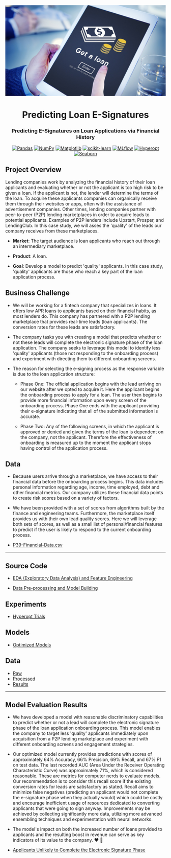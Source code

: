 <div align="center">

  <img src="../images/loan-onboarding.jpeg" width="550" alt="Directing"/>

# Predicting Loan E-Signatures

### Predicting E-Signatures on Loan Applications via Financial History

[![Pandas](https://img.shields.io/badge/pandas-%23150458.svg?style=for-the-badge&logo=pandas&logoColor=white)](https://pandas.pydata.org/docs/getting_started/index.html)
[![NumPy](https://img.shields.io/badge/numpy-%23013243.svg?style=for-the-badge&logo=numpy&logoColor=white)](https://numpy.org/doc/stable/)
[![Matplotlib](https://img.shields.io/badge/Matplotlib-%23ffffff.svg?style=for-the-badge&logo=Matplotlib&logoColor=black)](https://matplotlib.org/)
[![scikit-learn](https://img.shields.io/badge/scikit--learn-%23F7931E.svg?style=for-the-badge&logo=scikit-learn&logoColor=white)](https://scikit-learn.org/stable/)
[![MLflow](https://img.shields.io/badge/mlflow-%23d9ead3.svg?style=for-the-badge&logo=mlflow&logoColor=blue)](https://mlflow.org/)
[![Hyperopt](https://img.shields.io/badge/Hyperopt-254117?style=for-the-badge)](http://hyperopt.github.io/hyperopt/)
[![Seaborn](https://img.shields.io/badge/Seaborn-5A819C?style=for-the-badge)](https://seaborn.pydata.org/)

</div>

## Project Overview

Lending companies work by analyzing the financial history of their loan applicants and evaluating whether or not the applicant is too high risk to be given a loan. If the applicant is not, the lender will determine the terms of the loan. To acquire these applicants companies can organically receive them through their websites or apps, often with the assistance of advertisement companies. Other times, lending companies partner with peer-to-peer (P2P) lending marketplaces in order to acquire leads to potential applicants. Examples of P2P lenders include Upstart, Prosper, and LendingClub. In this case study, we will asses the 'quality' of the leads our company receives from these marketplaces.

- **Market**: The target audience is loan applicants who reach out through an intermediary marketplace.

- **Product**: A loan.

- **Goal**: Develop a model to predict 'quality' applicants. In this case study, 'quality' applicants are those who reach a key part of the loan application process.

## Business Challenge

- We will be working for a fintech company that specializes in loans. It offers low APR loans to applicants based on their financial habits, as most lenders do. This company has partnered with a P2P lending marketplace that provides real-time leads (loan applicants). The conversion rates for these leads are satisfactory.

- The company tasks you with creating a model that predicts whether or not these leads will complete the electronic signature phase of the loan application. The company seeks to leverage this model to identify less 'quality' applicants (those not responding to the onboarding process) and experiment with directing them to different onboarding screens.

- The reason for selecting the e-signing process as the response variable is due to the loan application structure:

  - Phase One: The official application begins with the lead arriving on our website after we opted to acquire it. Here the applicant begins the onboarding process to apply for a loan. The user then begins to provide more financial information upon every screen of the onboarding process. Phase One ends with the applicant providing their e-signature indicating that all of the submitted information is accurate.

  - Phase Two: Any of the following screens, in which the applicant is approved or denied and given the terms of the loan is dependent on the company, not the applicant. Therefore the effectiveness of onboarding is measured up to the moment the applicant stops having control of the application process.

## Data

- Because users arrive through a marketplace, we have access to their financial data before the onboarding process begins. This data includes personal information regarding age, income, time employed, debt and other financial metrics. Our company utilizes these financial data points to create risk scores based on a variety of factors.

- We have been provided with a set of scores from algorithms built by the finance and engineering teams. Furthermore, the marketplace itself provides us with their own lead quality scores. Here we will leverage both sets of scores, as well as a small list of personal/financial features to predict if the user is likely to respond to the current onboarding process.

- [P39-Financial-Data.csv](./data/raw/P39-Financial-Data.csv)

---

## Source Code

- [EDA (Exploratory Data Analysis) and Feature Engineering](./notebooks/predicting-loan-signatures_eda.ipynb)

- [Data Pre-processing and Model Building](notebooks/predicting-loan-signatures_model.ipynb)

## Experiments

- [Hyperopt Trials](./experiments/README.md)

## Models

- [Optimized Models](./models/README.md)

## Data

- [Raw](./data/raw/P39-Financial-Data.csv)
- [Processed](./data/processed/new_P39-Financial-Data.csv)
- [Results](./data/results/)

---

## Model Evaluation Results

- We have developed a model with reasonable discriminatory capabilities to predict whether or not a lead will complete the electronic signature phase of the loan application onboarding process. This model enables the company to target less 'quality' applicants immediately upon acquisition from a P2P lending marketplace and experiment with different onboarding screens and engagement strategies.

- Our optimized model currently provides predictions with scores of approximately 64% Accuracy, 66% Precision, 69% Recall, and 67% F1 on test data. The last recorded AUC (Area Under the Receiver Operating Characteristic Curve) was approximately 71%, which is considered reasonable. These are metrics for computer nerds to evaluate models. Our recommendation is to consider this recall score if the existing conversion rates for leads are satisfactory as stated. Recall aims to minimize false negatives (predicting an applicant would not complete the e-signature phase when they actually would) which could be costly and encourage inefficient usage of resources dedicated to converting applicants that were going to sign anyway. Improvements may be achieved by collecting significantly more data, utilizing more advanced ensembling techniques and experimentation with neural networks.

- The model's impact on both the increased number of loans provided to applicants and the resulting boost in revenue can serve as key indicators of its value to the company. ❤️ 🤖

- [Applicants Unlikely to Complete the Electronic Signature Phase](./data/results/users_unlikely_to_eSign_2023-11-04%2015%3A04%3A00.csv)
